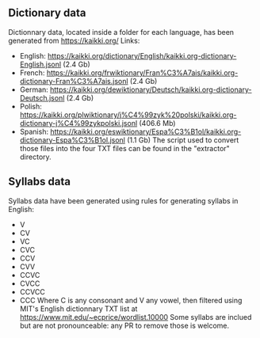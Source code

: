 ## Dictionary data

Dictionnary data, located inside a folder for each language, has been generated from https://kaikki.org/
Links:
- English: https://kaikki.org/dictionary/English/kaikki.org-dictionary-English.jsonl (2.4 Gb)
- French: https://kaikki.org/frwiktionary/Fran%C3%A7ais/kaikki.org-dictionary-Fran%C3%A7ais.jsonl (2.4 Gb)
- German: https://kaikki.org/dewiktionary/Deutsch/kaikki.org-dictionary-Deutsch.jsonl (2.4 Gb)
- Polish: https://kaikki.org/plwiktionary/j%C4%99zyk%20polski/kaikki.org-dictionary-j%C4%99zykpolski.jsonl (406.6 Mb)
- Spanish: https://kaikki.org/eswiktionary/Espa%C3%B1ol/kaikki.org-dictionary-Espa%C3%B1ol.jsonl (1.1 Gb)
The script used to convert those files into the four TXT files can be found in the "extractor" directory.

## Syllabs data

Syllabs data have been generated using rules for generating syllabs in English:
- V
- CV
- VC
- CVC
- CCV
- CVV
- CCVC
- CVCC
- CCVCC
- CCC
Where C is any consonant and V any vowel, then filtered using MIT's English dictionnary TXT list at https://www.mit.edu/~ecprice/wordlist.10000
Some syllabs are inclued but are not pronounceable: any PR to remove those is welcome.

